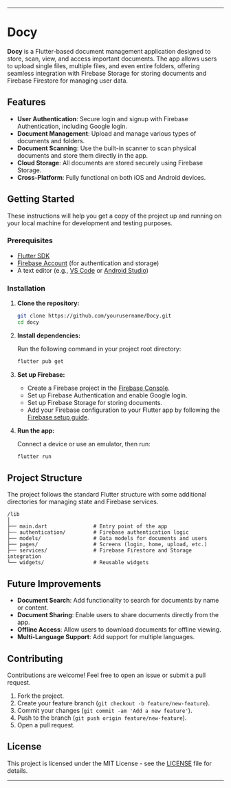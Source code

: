 
---

# Docy

**Docy** is a Flutter-based document management application designed to store, scan, view, and access important documents. The app allows users to upload single files, multiple files, and even entire folders, offering seamless integration with Firebase Storage for storing documents and Firebase Firestore for managing user data.

## Features

- **User Authentication**: Secure login and signup with Firebase Authentication, including Google login.
- **Document Management**: Upload and manage various types of documents and folders.
- **Document Scanning**: Use the built-in scanner to scan physical documents and store them directly in the app.
- **Cloud Storage**: All documents are stored securely using Firebase Storage.
- **Cross-Platform**: Fully functional on both iOS and Android devices.

## Getting Started

These instructions will help you get a copy of the project up and running on your local machine for development and testing purposes.

### Prerequisites

- [Flutter SDK](https://flutter.dev/docs/get-started/install)
- [Firebase Account](https://firebase.google.com/) (for authentication and storage)
- A text editor (e.g., [VS Code](https://code.visualstudio.com/) or [Android Studio](https://developer.android.com/studio))

### Installation

1. **Clone the repository:**

   ```bash
   git clone https://github.com/yourusername/Docy.git
   cd docy
   ```

2. **Install dependencies:**

   Run the following command in your project root directory:

   ```bash
   flutter pub get
   ```

3. **Set up Firebase:**

   - Create a Firebase project in the [Firebase Console](https://console.firebase.google.com/).
   - Set up Firebase Authentication and enable Google login.
   - Set up Firebase Storage for storing documents.
   - Add your Firebase configuration to your Flutter app by following the [Firebase setup guide](https://firebase.flutter.dev/docs/overview).

4. **Run the app:**

   Connect a device or use an emulator, then run:

   ```bash
   flutter run
   ```

## Project Structure

The project follows the standard Flutter structure with some additional directories for managing state and Firebase services.

```plaintext
/lib
│
├── main.dart               # Entry point of the app
├── authentication/         # Firebase authentication logic
├── models/                 # Data models for documents and users
├── pages/                  # Screens (login, home, upload, etc.)
├── services/               # Firebase Firestore and Storage integration
└── widgets/                # Reusable widgets
```

## Future Improvements

- **Document Search**: Add functionality to search for documents by name or content.
- **Document Sharing**: Enable users to share documents directly from the app.
- **Offline Access**: Allow users to download documents for offline viewing.
- **Multi-Language Support**: Add support for multiple languages.

## Contributing

Contributions are welcome! Feel free to open an issue or submit a pull request.

1. Fork the project.
2. Create your feature branch (`git checkout -b feature/new-feature`).
3. Commit your changes (`git commit -am 'Add a new feature'`).
4. Push to the branch (`git push origin feature/new-feature`).
5. Open a pull request.

## License

This project is licensed under the MIT License - see the [LICENSE](LICENSE) file for details.

---

